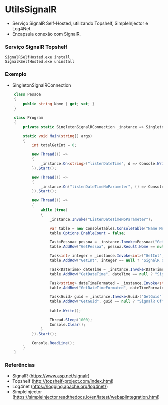 # UtilsSignalR
- Serviço SignalR Self-Hosted, utilizando Topshelf, SimpleInjector e Log4Net. 
- Encapsula conexão com SignalR.
  
### Serviço SignalR Topshelf
```
SignalRSelfHosted.exe install
SignalRSelfHosted.exe uninstall
```
  
### Exemplo 
- SingletonSignalRConnection
```csharp
    class Pessoa
    {
        public string Nome { get; set; }
    }

    class Program
    {
        private static SingletonSignalRConnection _instance => SingletonSignalRConnection.GetInstance("http://localhost:8082/signalr", "NotificationHub");

        static void Main(string[] args)
        {
            int totalGetInt = 0;

            new Thread(() =>
            {
                _instance.On<string>("listenDateTime", d => Console.WriteLine(d));
            }).Start();

            new Thread(() =>
            {
                _instance.On("listenDateTimeNoParameter", () => Console.WriteLine("Ouvindo método SEM retorno - Add 1 dia: " + DateTime.Now.AddDays(1)));
            }).Start();

            new Thread(() =>
            {
                while (true)
                {
                    _instance.Invoke("ListenDateTimeNoParameter");

                    var table = new ConsoleTables.ConsoleTable("Name Method", "Result");
                    table.Options.EnableCount = false;

                    Task<Pessoa> pessoa = _instance.Invoke<Pessoa>("GetPessoa");
                    table.AddRow("GetPessoa", pessoa.Result.Nome == null ? "SignalR Offline" : pessoa.Result.Nome);

                    Task<int> integer = _instance.Invoke<int>("GetInt", totalGetInt);
                    table.AddRow("GetInt", integer == null ? "SignalR Offline" : (totalGetInt = integer.Result).ToString());

                    Task<DateTime> dateTime = _instance.Invoke<DateTime>("GetDateTime");
                    table.AddRow("GetDateTime", dateTime == null ? "SignalR Offline" : dateTime.Result.ToString());

                    Task<string> dateTimeFormated = _instance.Invoke<string>("GetDateTimeFormated");
                    table.AddRow("GetDateTimeFormated", dateTimeFormated == null ? "SignalR Offline" : dateTimeFormated.Result);

                    Task<Guid> guid = _instance.Invoke<Guid>("GetGuid");
                    table.AddRow("GetGuid", guid == null ? "SignalR Offline" : guid.Result.ToString());

                    table.Write();

                    Thread.Sleep(1000);
                    Console.Clear();
                }
            }).Start();

            Console.ReadLine();
        }
    }
```
  
### Referências
- SignalR (https://www.asp.net/signalr)
- Topshelf (http://topshelf-project.com/index.html)
- Log4net (https://logging.apache.org/log4net/)
- SimpleInjector (https://simpleinjector.readthedocs.io/en/latest/webapiintegration.html)
